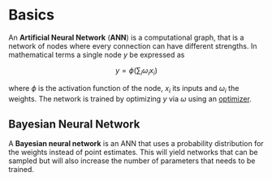 # Basics

An **Artificial Neural Network** (**ANN**) is a computational graph, that is a
network of nodes where every connection can have different strengths. In
mathematical terms a single node $y$ be expressed as

$$
y = \phi\left(\sum_i \omega_i x_i\right)
$$

where $\phi$ is the activation function of the node, $x_i$ its inputs and
$\omega_i$ the weights. The network is trained by optimizing $y$ via $\omega$
using an [optimizer](./optimizers).

## Bayesian Neural Network

A **Bayesian neural network** is an ANN that uses a probability distribution for
the weights instead of point estimates. This will yield networks that can be
sampled but will also increase the number of parameters that needs to be
trained.
